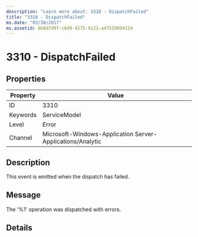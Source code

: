 ```yaml
---
description: "Learn more about: 3310 - DispatchFailed"
title: "3310 - DispatchFailed"
ms.date: "03/30/2017"
ms.assetid: 6b8d7d9f-c6d9-4275-9121-a47519094124
---
```

# 3310 - DispatchFailed

## Properties

| Property | Value |
| - | - |
|ID|3310|  
|Keywords|ServiceModel|  
|Level|Error|  
|Channel|Microsoft-Windows-Application Server-Applications/Analytic|  
  
## Description  

 This event is emitted when the dispatch has failed.  
  
## Message  

 The '%1' operation was dispatched with errors.  
  
## Details
